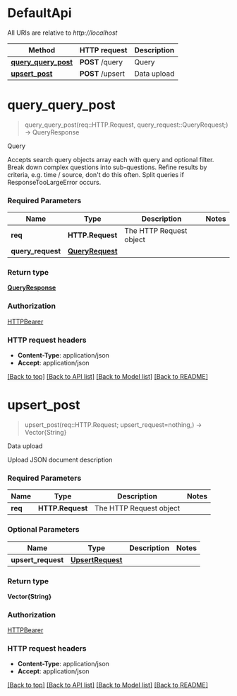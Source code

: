 # DefaultApi

All URIs are relative to *http://localhost*

Method | HTTP request | Description
------------- | ------------- | -------------
[**query_query_post**](DefaultApi.md#query_query_post) | **POST** /query | Query
[**upsert_post**](DefaultApi.md#upsert_post) | **POST** /upsert | Data upload


# **query_query_post**
> query_query_post(req::HTTP.Request, query_request::QueryRequest;) -> QueryResponse

Query

Accepts search query objects array each with query and optional filter. Break down complex questions into sub-questions. Refine results by criteria, e.g. time / source, don't do this often. Split queries if ResponseTooLargeError occurs.

### Required Parameters

Name | Type | Description  | Notes
------------- | ------------- | ------------- | -------------
 **req** | **HTTP.Request** | The HTTP Request object | 
**query_request** | [**QueryRequest**](QueryRequest.md)|  | 

### Return type

[**QueryResponse**](QueryResponse.md)

### Authorization

[HTTPBearer](../README.md#HTTPBearer)

### HTTP request headers

 - **Content-Type**: application/json
 - **Accept**: application/json

[[Back to top]](#) [[Back to API list]](../README.md#documentation-for-api-endpoints) [[Back to Model list]](../README.md#documentation-for-models) [[Back to README]](../README.md)

# **upsert_post**
> upsert_post(req::HTTP.Request; upsert_request=nothing,) -> Vector{String}

Data upload

Upload JSON document description

### Required Parameters

Name | Type | Description  | Notes
------------- | ------------- | ------------- | -------------
 **req** | **HTTP.Request** | The HTTP Request object | 

### Optional Parameters

Name | Type | Description  | Notes
------------- | ------------- | ------------- | -------------
 **upsert_request** | [**UpsertRequest**](UpsertRequest.md)|  | 

### Return type

**Vector{String}**

### Authorization

[HTTPBearer](../README.md#HTTPBearer)

### HTTP request headers

 - **Content-Type**: application/json
 - **Accept**: application/json

[[Back to top]](#) [[Back to API list]](../README.md#documentation-for-api-endpoints) [[Back to Model list]](../README.md#documentation-for-models) [[Back to README]](../README.md)

